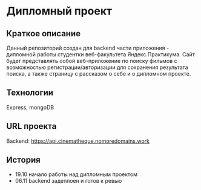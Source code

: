 Дипломный проект 
=====================

Краткое описание
-----------------------------------

Данный репозиторий создан для backend части приложения - дипломной работы студентки веб-факультета Яндекс.Практикума. 
Сайт будет представлять собой веб-приложение по поиску фильмов с возможностью регистрации/авторизации для сохранения результата поиска, а также страницу с рассказом о себе и о дипломном проекте. 


Технологии 
-----------------------------------

Express, mongoDB


URL проекта
-----------------------------------

Backend: https://api.cinematheque.nomoredomains.work

История
----------------------------------- 

* 19.10 начало работы над дипломным проектом
* 06.11 backend задеплоен и готов к ревью 
